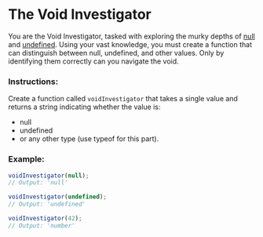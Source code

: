 # The Void Investigator

You are the Void Investigator, tasked with exploring the murky depths of [null](https://developer.mozilla.org/ru/docs/Web/JavaScript/Reference/Operators/null) and [undefined](https://developer.mozilla.org/ru/docs/Web/JavaScript/Reference/Global_Objects/undefined). Using your vast knowledge, you must create a function that can distinguish between null, undefined, and other values. Only by identifying them correctly can you navigate the void.

### Instructions:

Create a function called `voidInvestigator` that takes a single value and returns a string indicating whether the value is:

- null
- undefined
- or any other type (use typeof for this part).

### Example:

```js
voidInvestigator(null);
// Output: 'null'

voidInvestigator(undefined);
// Output: 'undefined'

voidInvestigator(42);
// Output: 'number'
```
